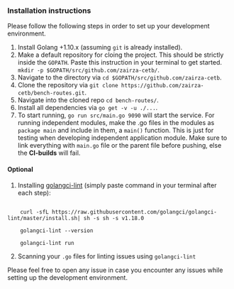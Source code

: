 ### Installation instructions 

Please follow the following steps in order to set up your development
environment.

1. Install Golang +1.10.x (assuming `git` is already installed).
2. Make a default repository for cloing the project. This should be strictly inside the `GOPATH`. Paste this instruction in your terminal to get started.
`mkdir -p $GOPATH/src/github.com/zairza-cetb/`.
3. Navigate to the directory via `cd $GOPATH/src/github.com/zairza-cetb`.
4. Clone the repository via `git clone https://github.com/zairza-cetb/bench-routes.git`.
5. Navigate into the cloned repo `cd bench-routes/`.
6. Install all dependencies via `go get -v -u ./...`.
7. To start running, `go run src/main.go 9090` will start the service. For running independent modules, make the .go files in the modules
as `package main` and include in them, a `main()` function. This is just for testing when developing independent application module. Make sure to link everything with `main.go` file or the parent file before pushing, else the **CI-builds** will fail.

#### Optional
1. Installing [golangci-lint](https://github.com/golangci/golangci-lint) (simply paste command in your terminal after each step): 

```

    curl -sfL https://raw.githubusercontent.com/golangci/golangci-lint/master/install.sh| sh -s sh -s v1.18.0

    golangci-lint --version

    golangci-lint run
```
2. Scanning your `.go` files for linting issues using `golangci-lint`


Please feel free to open any issue in case you encounter any issues while setting up the development environment.
